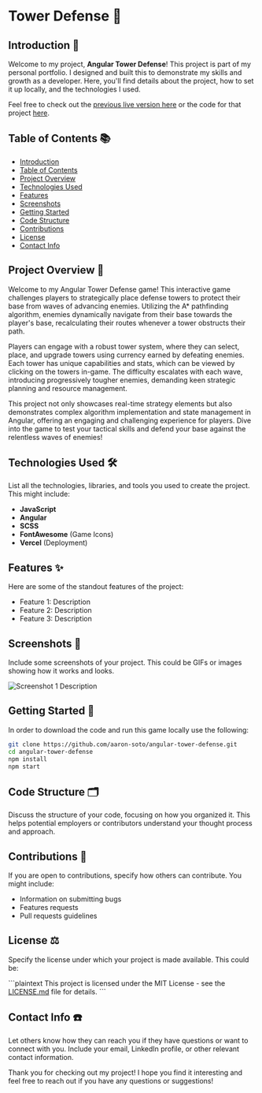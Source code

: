 # Tower Defense 🚀

## Introduction 👋

Welcome to my project, **Angular Tower Defense**! This project is part of my personal portfolio. I designed and built this to demonstrate my skills and growth as a developer. Here, you'll find details about the project, how to set it up locally, and the technologies I used.

Feel free to check out the [previous live version here](!https://aaron-soto.github.io/tower-defense/) or the code for that project [here](!https://github.com/aaron-soto/tower-defense).

## Table of Contents 📚

- [Introduction](#introduction-)
- [Table of Contents](#table-of-contents-)
- [Project Overview](#project-overview-)
- [Technologies Used](#technologies-used-)
- [Features](#features-)
- [Screenshots](#screenshots-)
- [Getting Started](#getting-started-)
- [Code Structure](#code-structure-)
- [Contributions](#contributions-)
- [License](#license-)
- [Contact Info](#contact-info-)

## Project Overview 📖

Welcome to my Angular Tower Defense game! This interactive game challenges players to strategically place defense towers to protect their base from waves of advancing enemies. Utilizing the A\* pathfinding algorithm, enemies dynamically navigate from their base towards the player's base, recalculating their routes whenever a tower obstructs their path.

Players can engage with a robust tower system, where they can select, place, and upgrade towers using currency earned by defeating enemies. Each tower has unique capabilities and stats, which can be viewed by clicking on the towers in-game. The difficulty escalates with each wave, introducing progressively tougher enemies, demanding keen strategic planning and resource management.

This project not only showcases real-time strategy elements but also demonstrates complex algorithm implementation and state management in Angular, offering an engaging and challenging experience for players. Dive into the game to test your tactical skills and defend your base against the relentless waves of enemies!

## Technologies Used 🛠️

List all the technologies, libraries, and tools you used to create the project. This might include:

- **JavaScript**
- **Angular**
- **SCSS**
- **FontAwesome** (Game Icons)
- **Vercel** (Deployment)

## Features ✨

Here are some of the standout features of the project:

- Feature 1: Description
- Feature 2: Description
- Feature 3: Description

## Screenshots 📸

Include some screenshots of your project. This could be GIFs or images showing how it works and looks.

![Screenshot 1 Description](https://s3.amazonaws.com/ayezee-portfolio-assets/tower-defense/tower-defense-screenshot_1.png)

## Getting Started 🚀

In order to download the code and run this game locally use the following:

```bash
git clone https://github.com/aaron-soto/angular-tower-defense.git
cd angular-tower-defense
npm install
npm start
```

## Code Structure 🗂️

Discuss the structure of your code, focusing on how you organized it. This helps potential employers or contributors understand your thought process and approach.

## Contributions 🤝

If you are open to contributions, specify how others can contribute. You might include:

- Information on submitting bugs
- Features requests
- Pull requests guidelines

## License ⚖️

Specify the license under which your project is made available. This could be:

\```plaintext
This project is licensed under the MIT License - see the [LICENSE.md](LICENSE) file for details.
\```

## Contact Info ☎️

Let others know how they can reach you if they have questions or want to connect with you. Include your email, LinkedIn profile, or other relevant contact information.

Thank you for checking out my project! I hope you find it interesting and feel free to reach out if you have any questions or suggestions!
